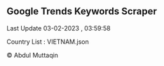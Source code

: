 

## Google Trends Keywords Scraper 
 
Last Update 03-02-2023 , 03:59:58

Country List :
VIETNAM.json



© Abdul Muttaqin 
